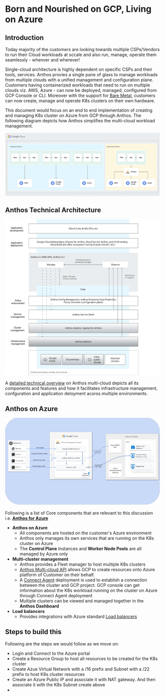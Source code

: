# Born and Nourished on GCP, Living on Azure

## Introduction

Today majority of the customers are looking towards multiple CSPs/Vendors to run their Cloud workloads at sccale and also run, manage, operate them seamlessly - whenver and wherever!

Single-cloud architecture is highly dependent on specific CSPs and their tools, services. Anthos provies a single pane of glass to manage workloads from multiple clouds with a unified management and configuration plane. Customers having containerized workloads that need to run on multiple clouds viz. AWS, Azure - can now be deployed, managed, configured from GCP Console or CLI. Moreover with the support for [Bare Metal](https://cloud.google.com/anthos/clusters/docs/bare-metal/latest), customers can now create, manage and operate K8s clusters on their own hardware.

This document would focus on an end to end implementation of creating and managing K8s cluster on Azure from GCP through Anthos. The following diagram depicts how Anthos simplifies the multi-cloud workload management.

![why-anthos-multi-cloud](./Assets/why-anthos-multi-cloud.png)



## Anthos Technical Architecture

![anthos-18-components](./Assets/anthos-18-components.png)

A [detailed technical overview](https://cloud.google.com/anthos/docs/concepts/overview) on Anthos multi-cloud depicts all its components and features and how it facilitates infrastructure management, confguration and application deloyment acorss multiple environments.

## Anthos on Azure

![azure-architecture](./Assets/azure-architecture.png)



Following is a list of Core components that are relevant to this discussion i.e. **[Anthos for Azure](https://cloud.google.com/anthos/clusters/docs/multi-cloud/azure)**

- **Anthos on Azure**
  - All components are hosted on the customer's Azure environment
  - Anthos only manages its own services that are running on the K8s cluster on Azure
  - The **Control Plane** Instances and **Worker Node Pools** are all managed by Azure only
- **Multi-cluster management**
  - Anthos provides a Fleet manager to host multiple K8s clusters
  - [Anthos Multi-cloud API](https://cloud.google.com/anthos/clusters/docs/multi-cloud/reference/rest) allows GCP to create resources onto Azure platform of Customer on their behalf.
  - A [Connect Agent](https://cloud.google.com/anthos/fleet-management/docs/connect-agent) deployment is used to establish a connection between the cluster and GCP project. GCP console can get information about the K8s workload running on the cluster on Azure through Connect Agent deployment
  - Multiple clusters can be viewed and managed together in the **Anthos Dashboard**
- **Load balancers**
  - Provides integrations with Azure standard [Load balancers](https://cloud.google.com/anthos/clusters/docs/multi-cloud/azure/how-to/network-load-balancing)

## Steps to build this

Following are the steps we would follow as we move on:

- Login and Connect to the Azure portal
- Create a Resource Group to host all resources to be created for the K8s cluster
- Create Azue Virtual Network with a /16 prefix and Subnet with a /22 prefix to host K8s cluster resources
- Create an Azure  Public IP and associate it with NAT gateway. And then associate it with the K8s Subnet create above
- 